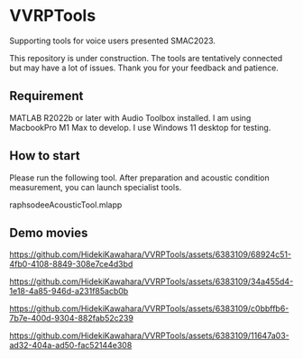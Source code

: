 # VVRPTools
Supporting tools for voice users presented SMAC2023.

This repository is under construction. The tools are tentatively connected but may have a lot of issues. Thank you for your feedback and patience.

## Requirement

MATLAB R2022b or later with Audio Toolbox installed. I am using MacbookPro M1 Max to develop. I use Windows 11 desktop for testing.

## How to start

Please run the following tool. After preparation and acoustic condition measurement, you can launch specialist tools.

raphsodeeAcousticTool.mlapp

## Demo movies



https://github.com/HidekiKawahara/VVRPTools/assets/6383109/68924c51-4fb0-4108-8849-308e7ce4d3bd



https://github.com/HidekiKawahara/VVRPTools/assets/6383109/34a455d4-1e18-4a85-946d-a231f85acb0b



https://github.com/HidekiKawahara/VVRPTools/assets/6383109/c0bbffb6-7b7e-400d-9304-882fab52c239



https://github.com/HidekiKawahara/VVRPTools/assets/6383109/11647a03-ad32-404a-ad50-fac52144e308

